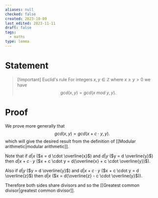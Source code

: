 ```yaml
---
aliases: null
checked: false
created: 2023-10-09
last_edited: 2023-11-11
draft: false
tags:
  - maths
type: lemma
---
```

# Statement

>[!important] Euclid's rule
>For integers $x,y \in \mathbb{Z}$ where $x \geq y > 0$ we have
>$$gcd(x,y) = gcd(x \ mod \ y, y).$$

# Proof

We prove more generally that
$$gcd(x,y) = gcd(x + c\cdot y, y).$$
which will give the desired result from the definition of [[Modular arithmetic|modular arithmetic]].

Note that if $d \vert x$ ($x = d \cdot \overline{x}$) and $d \vert y$ ($y = d \overline{y}$) then $d \vert x + c \cdot y$ ($x + c \cdot y = d(\overline{x} + c \cdot \overline{y})$).

Also if $d \vert y$ ($y = d \overline{y}$) and $d \vert x + c \cdot y$ ($x + c \cdot y = d \overline{z}$) then $d \vert x$ ($x = d(\overline{z} - c \cdot \overline{y}$)).

Therefore both sides share divisors and so the [[Greatest common divisor|greatest common divisor]].
